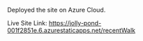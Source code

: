 Deployed the site on Azure Cloud.

Live Site Link: https://jolly-pond-001f2851e.6.azurestaticapps.net/recentWalk
